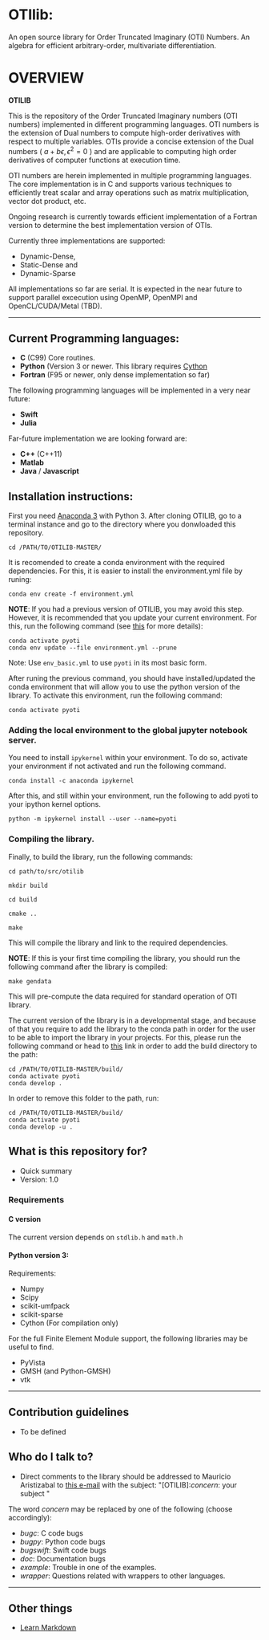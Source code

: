 # OTIlib: 

An open source library for Order Truncated Imaginary (OTI) Numbers. An algebra for efficient arbitrary-order, multivariate differentiation.

# OVERVIEW #

**OTILIB** 

This is the repository of the Order Truncated Imaginary numbers (OTI numbers) implemented in different programming languages. OTI numbers is the extension of Dual numbers to compute high-order derivatives with respect to multiple variables. OTIs provide a concise extension of the Dual numbers ( $a + b \epsilon, \epsilon^2 = 0$ ) and are applicable to computing high order derivatives of computer functions at execution time.

OTI numbers are herein implemented in multiple programming languages. The core implementation is in C and supports various techniques to efficiently treat scalar and array operations such as matrix multiplication, vector dot product, etc.

Ongoing research is currently towards efficient implementation of a Fortran version to determine the best implementation version of OTIs. 

Currently three implementations are supported: 
* Dynamic-Dense, 
* Static-Dense and 
* Dynamic-Sparse 

All implementations so far are serial. It is expected in the near future to support parallel excecution using OpenMP, OpenMPI and OpenCL/CUDA/Metal (TBD).
***

## Current Programming languages: 
* **C** (C99) Core routines.
* **Python** (Version 3 or newer. This library requires [Cython](http://cython.org)
* **Fortran** (F95 or newer, only dense implementation so far)

The following programming languages will be implemented in a very near future:

* **Swift**
* **Julia**

Far-future implementation we are looking forward are:

* **C++** (C++11)
* **Matlab**
* **Java** / **Javascript**

## Installation instructions:

First you need [Anaconda 3](https://www.anaconda.com/distribution/) with Python 3. After cloning OTILIB, go to a terminal instance and go to the directory where you donwloaded this repository.
```
cd /PATH/TO/OTILIB-MASTER/
```

It is recomended to create a conda environment with the required dependencies. For this, it is easier to install the environment.yml file by runing:
```
conda env create -f environment.yml
```
**NOTE**: If you had a previous version of OTILIB, you may avoid this step. However, it is recommended that you update your current environment. For this, run the following command (see [this](https://stackoverflow.com/questions/42352841/how-to-update-an-existing-conda-environment-with-a-yml-file) for more details):

```
conda activate pyoti
conda env update --file environment.yml --prune
```

Note: Use ```env_basic.yml``` to use ```pyoti``` in its most basic form.

After runing the previous command, you should have installed/updated the  conda environment that will allow you to use the python version of the library. To activate this environment, run the following command:
```
conda activate pyoti
```

### Adding the local environment to the global jupyter notebook server.

You need to install ```ipykernel``` within your environment. To do so, activate your environment if not activated and run the following command.

```
conda install -c anaconda ipykernel
```

After this, and still within your environment, run the following to add pyoti to your ipython kernel options.

```
python -m ipykernel install --user --name=pyoti
```



### Compiling the library.

Finally, to build the library, run the following commands:

```
cd path/to/src/otilib
```
```
mkdir build
```
```
cd build
```
```
cmake ..
```
```
make
```
 
This will compile the library and link to the required dependencies.

**NOTE**: If this is your first time compiling the library, you should run the following command after the library is compiled:

```
make gendata
```

This will pre-compute the data required for standard operation of OTI library.

The current version of the library is in a developmental stage, and because of that you require to add the library to the conda path in order for the user to be able to import the library in your projects. For this, please run the following command or head to [this](https://stackoverflow.com/questions/49474575/how-to-install-my-own-python-module-package-via-conda-and-watch-its-changes) link in order to add the build directory to the path:

```
cd /PATH/TO/OTILIB-MASTER/build/
conda activate pyoti
conda develop .
```

In order to remove this folder to the path, run:

```
cd /PATH/TO/OTILIB-MASTER/build/
conda activate pyoti
conda develop -u .
```

## What is this repository for? 

* Quick summary
* Version: 1.0


### Requirements

#### **C** version

The current version depends on ```stdlib.h``` and ```math.h```

#### Python version 3:

Requirements:

* Numpy
* Scipy
* scikit-umfpack
* scikit-sparse
* Cython (For compilation only)

For the full Finite Element Module support, the following libraries may be useful to find.

* PyVista
* GMSH (and Python-GMSH)
* vtk

  

***

## Contribution guidelines ###

* To be defined


## Who do I talk to? ###

* Direct comments to the library should be addressed to Mauricio Aristizabal to [this e-mail](mailto:mauriaristi@gmail.com) with the subject: "[OTILIB]:*concern*: your subject "

The word *concern* may be replaced by one of the following (choose accordingly):

* *bugc*: C code bugs
* *bugpy*: Python code bugs
* *bugswift*: Swift code bugs
* *doc*: Documentation bugs
* *example*: Trouble in one of the examples.
* *wrapper*: Questions related with wrappers to other languages.

***

## Other things 

* [Learn Markdown](https://bitbucket.org/tutorials/markdowndemo)

